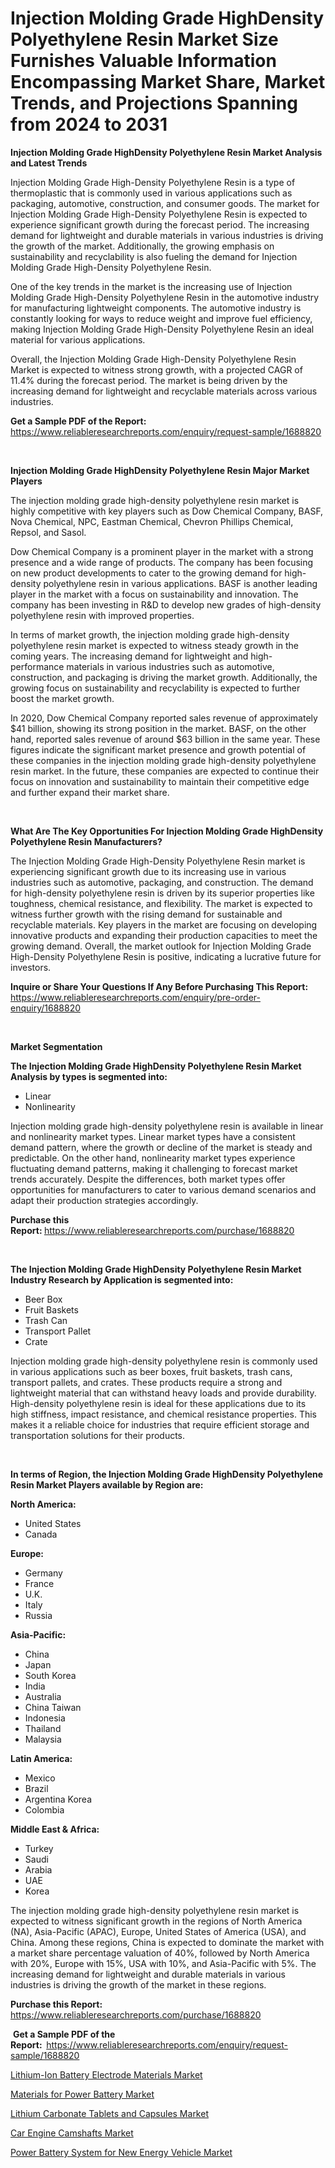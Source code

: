 <p><h1>Injection Molding Grade HighDensity Polyethylene Resin Market Size Furnishes Valuable Information Encompassing Market Share, Market Trends, and Projections Spanning from 2024 to 2031</h1></p><p><strong>Injection Molding Grade HighDensity Polyethylene Resin Market Analysis and Latest Trends</strong></p>
<p><p>Injection Molding Grade High-Density Polyethylene Resin is a type of thermoplastic that is commonly used in various applications such as packaging, automotive, construction, and consumer goods. The market for Injection Molding Grade High-Density Polyethylene Resin is expected to experience significant growth during the forecast period. The increasing demand for lightweight and durable materials in various industries is driving the growth of the market. Additionally, the growing emphasis on sustainability and recyclability is also fueling the demand for Injection Molding Grade High-Density Polyethylene Resin.</p><p>One of the key trends in the market is the increasing use of Injection Molding Grade High-Density Polyethylene Resin in the automotive industry for manufacturing lightweight components. The automotive industry is constantly looking for ways to reduce weight and improve fuel efficiency, making Injection Molding Grade High-Density Polyethylene Resin an ideal material for various applications.</p><p>Overall, the Injection Molding Grade High-Density Polyethylene Resin Market is expected to witness strong growth, with a projected CAGR of 11.4% during the forecast period. The market is being driven by the increasing demand for lightweight and recyclable materials across various industries.</p></p>
<p><strong>Get a Sample PDF of the Report:&nbsp;</strong> <a href="https://www.reliableresearchreports.com/enquiry/request-sample/1688820">https://www.reliableresearchreports.com/enquiry/request-sample/1688820</a></p>
<p>&nbsp;</p>
<p><strong>Injection Molding Grade HighDensity Polyethylene Resin Major Market Players</strong></p>
<p><p>The injection molding grade high-density polyethylene resin market is highly competitive with key players such as Dow Chemical Company, BASF, Nova Chemical, NPC, Eastman Chemical, Chevron Phillips Chemical, Repsol, and Sasol. </p><p>Dow Chemical Company is a prominent player in the market with a strong presence and a wide range of products. The company has been focusing on new product developments to cater to the growing demand for high-density polyethylene resin in various applications. BASF is another leading player in the market with a focus on sustainability and innovation. The company has been investing in R&D to develop new grades of high-density polyethylene resin with improved properties.</p><p>In terms of market growth, the injection molding grade high-density polyethylene resin market is expected to witness steady growth in the coming years. The increasing demand for lightweight and high-performance materials in various industries such as automotive, construction, and packaging is driving the market growth. Additionally, the growing focus on sustainability and recyclability is expected to further boost the market growth.</p><p>In 2020, Dow Chemical Company reported sales revenue of approximately $41 billion, showing its strong position in the market. BASF, on the other hand, reported sales revenue of around $63 billion in the same year. These figures indicate the significant market presence and growth potential of these companies in the injection molding grade high-density polyethylene resin market. In the future, these companies are expected to continue their focus on innovation and sustainability to maintain their competitive edge and further expand their market share.</p></p>
<p>&nbsp;</p>
<p><strong>What Are The Key Opportunities For Injection Molding Grade HighDensity Polyethylene Resin Manufacturers?</strong></p>
<p><p>The Injection Molding Grade High-Density Polyethylene Resin market is experiencing significant growth due to its increasing use in various industries such as automotive, packaging, and construction. The demand for high-density polyethylene resin is driven by its superior properties like toughness, chemical resistance, and flexibility. The market is expected to witness further growth with the rising demand for sustainable and recyclable materials. Key players in the market are focusing on developing innovative products and expanding their production capacities to meet the growing demand. Overall, the market outlook for Injection Molding Grade High-Density Polyethylene Resin is positive, indicating a lucrative future for investors.</p></p>
<p><strong>Inquire or Share Your Questions If Any Before Purchasing This Report:</strong> <a href="https://www.reliableresearchreports.com/enquiry/pre-order-enquiry/1688820">https://www.reliableresearchreports.com/enquiry/pre-order-enquiry/1688820</a></p>
<p>&nbsp;</p>
<p><strong>Market Segmentation</strong></p>
<p><strong>The Injection Molding Grade HighDensity Polyethylene Resin Market Analysis by types is segmented into:</strong></p>
<p><ul><li>Linear</li><li>Nonlinearity</li></ul></p>
<p><p>Injection molding grade high-density polyethylene resin is available in linear and nonlinearity market types. Linear market types have a consistent demand pattern, where the growth or decline of the market is steady and predictable. On the other hand, nonlinearity market types experience fluctuating demand patterns, making it challenging to forecast market trends accurately. Despite the differences, both market types offer opportunities for manufacturers to cater to various demand scenarios and adapt their production strategies accordingly.</p></p>
<p><strong>Purchase this Report:&nbsp;</strong><a href="https://www.reliableresearchreports.com/purchase/1688820">https://www.reliableresearchreports.com/purchase/1688820</a></p>
<p>&nbsp;</p>
<p><strong>The Injection Molding Grade HighDensity Polyethylene Resin Market Industry Research by Application is segmented into:</strong></p>
<p><ul><li>Beer Box</li><li>Fruit Baskets</li><li>Trash Can</li><li>Transport Pallet</li><li>Crate</li></ul></p>
<p><p>Injection molding grade high-density polyethylene resin is commonly used in various applications such as beer boxes, fruit baskets, trash cans, transport pallets, and crates. These products require a strong and lightweight material that can withstand heavy loads and provide durability. High-density polyethylene resin is ideal for these applications due to its high stiffness, impact resistance, and chemical resistance properties. This makes it a reliable choice for industries that require efficient storage and transportation solutions for their products.</p></p>
<p>&nbsp;</p>
<p><strong>In terms of Region, the Injection Molding Grade HighDensity Polyethylene Resin Market Players available by Region are:</strong></p>
<p>
    <p> <strong> North America: </strong>
        <ul>
            <li>United States</li>
            <li>Canada</li>
        </ul>
        </p> 
    <p> <strong> Europe: </strong>
        <ul>
            <li>Germany</li>
            <li>France</li>
            <li>U.K.</li>
            <li>Italy</li>
            <li>Russia</li>
        </ul>
        </p> 
    <p> <strong> Asia-Pacific: </strong>
        <ul>
            <li>China</li>
            <li>Japan</li>
            <li>South Korea</li>
            <li>India</li>
            <li>Australia</li>
            <li>China Taiwan</li>
            <li>Indonesia</li>
            <li>Thailand</li>
            <li>Malaysia</li>
        </ul>
        </p> 
    <p> <strong> Latin America: </strong>
        <ul>
            <li>Mexico</li>
            <li>Brazil</li>
            <li>Argentina Korea</li>
            <li>Colombia</li>
        </ul>
        </p> 
    <p> <strong> Middle East & Africa: </strong>
        <ul>
            <li>Turkey</li>
            <li>Saudi</li>
            <li>Arabia</li>
            <li>UAE</li>
            <li>Korea</li>
        </ul>
    </p>
    </p>
<p><p>The injection molding grade high-density polyethylene resin market is expected to witness significant growth in the regions of North America (NA), Asia-Pacific (APAC), Europe, United States of America (USA), and China. Among these regions, China is expected to dominate the market with a market share percentage valuation of 40%, followed by North America with 20%, Europe with 15%, USA with 10%, and Asia-Pacific with 5%. The increasing demand for lightweight and durable materials in various industries is driving the growth of the market in these regions.</p></p>
<p><strong>Purchase this Report: </strong><a href="https://www.reliableresearchreports.com/purchase/1688820">https://www.reliableresearchreports.com/purchase/1688820</a></p>
<p>&nbsp;<strong>Get a Sample PDF of the Report:&nbsp;&nbsp;</strong><a href="https://www.reliableresearchreports.com/enquiry/request-sample/1688820">https://www.reliableresearchreports.com/enquiry/request-sample/1688820</a></p>
<p><strong></strong></p>
<p><p><a href="https://github.com/edytherolanlouisejk1miz0wig/Market-Research-Report-List-1/blob/main/lithium-ion-battery-electrode-materials-market.md">Lithium-Ion Battery Electrode Materials Market</a></p><p><a href="https://github.com/peachesmcdowel1/Market-Research-Report-List-1/blob/main/materials-for-power-battery-market.md">Materials for Power Battery Market</a></p><p><a href="https://github.com/redneck06/Market-Research-Report-List-2/blob/main/lithium-carbonate-tablets-and-capsules-market.md">Lithium Carbonate Tablets and Capsules Market</a></p><p><a href="https://github.com/gulaimolin/Market-Research-Report-List-3/blob/main/car-engine-camshafts-market.md">Car Engine Camshafts Market</a></p><p><a href="https://github.com/RoccoManning/Market-Research-Report-List-3/blob/main/power-battery-system-for-new-energy-vehicle-market.md">Power Battery System for New Energy Vehicle Market</a></p></p>